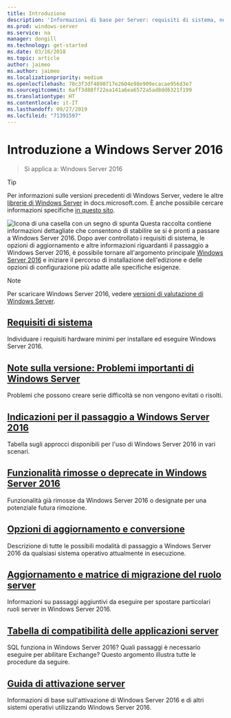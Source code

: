 ```yaml
---
title: Introduzione
description: 'Informazioni di base per Server: requisiti di sistema, note sulla versione, opzioni di aggiornamento'
ms.prod: windows-server
ms.service: na
manager: dongill
ms.technology: get-started
ms.date: 03/16/2018
ms.topic: article
author: jaimeo
ms.author: jaimeo
ms.localizationpriority: medium
ms.openlocfilehash: 70c3f3df4890717e2604e98e909ecacae956d3e7
ms.sourcegitcommit: 6aff3d88ff22ea141a6ea6572a5ad8dd6321f199
ms.translationtype: HT
ms.contentlocale: it-IT
ms.lasthandoff: 09/27/2019
ms.locfileid: "71391597"
---
```

# <a name="get-started-with-windows-server-2016"></a>Introduzione a Windows Server 2016

>Si applica a: Windows Server 2016

> [!TIP]
> Per informazioni sulle versioni precedenti di Windows Server, vedere le altre [librerie di Windows Server](/previous-versions/windows/) in docs.microsoft.com. È anche possibile cercare informazioni specifiche [in questo sito](https://docs.microsoft.com/search/index?search=Windows+Server&dataSource=previousVersions).

![Icona di una casella con un segno di spunta](../media/landing-icons/getstarted.png) Questa raccolta contiene informazioni dettagliate che consentono di stabilire se si è pronti a passare a Windows Server 2016. Dopo aver controllato i requisiti di sistema, le opzioni di aggiornamento e altre informazioni riguardanti il passaggio a Windows Server 2016, è possibile tornare all'argomento principale [Windows Server 2016](Windows-Server-2016.md) e iniziare il percorso di installazione dell'edizione e delle opzioni di configurazione più adatte alle specifiche esigenze. 

> [!Note]
> Per scaricare Windows Server 2016, vedere [versioni di valutazione di Windows Server](https://www.microsoft.com/evalcenter/evaluate-windows-server-2016).


## <a name="system-requirementssystem-requirementsmd"></a>[Requisiti di sistema](system-requirements.md)
Individuare i requisiti hardware minimi per installare ed eseguire Windows Server 2016.

## <a name="release-notes-important-issues-in-windows-serverwindows-server-2016-ga-release-notesmd"></a>[Note sulla versione: Problemi importanti di Windows Server](Windows-Server-2016-GA-Release-Notes.md)
Problemi che possono creare serie difficoltà se non vengono evitati o risolti.

## <a name="recommendations-for-moving-to-windows-server-2016recommendations-moving-to-server2016md"></a>[Indicazioni per il passaggio a Windows Server 2016](Recommendations-moving-to-Server2016.md)
Tabella sugli approcci disponibili per l'uso di Windows Server 2016 in vari scenari.

## <a name="features-removed-or-deprecated-in--windows-server-2016deprecated-featuresmd"></a>[Funzionalità rimosse o deprecate in Windows Server 2016](deprecated-features.md)
Funzionalità già rimosse da Windows Server 2016 o designate per una potenziale futura rimozione.

## <a name="upgrade-and-conversion-optionssupported-upgrade-pathsmd"></a>[Opzioni di aggiornamento e conversione](Supported-Upgrade-Paths.md)
Descrizione di tutte le possibili modalità di passaggio a Windows Server 2016 da qualsiasi sistema operativo attualmente in esecuzione.

## <a name="server-role-upgrade-and-migration-matrixserver-role-upgradeability-tablemd"></a>[Aggiornamento e matrice di migrazione del ruolo server](Server-Role-Upgradeability-Table.md)
Informazioni su passaggi aggiuntivi da eseguire per spostare particolari ruoli server in Windows Server 2016.

## <a name="server-application-compatibility-tableserver-application-compatibilitymd"></a>[Tabella di compatibilità delle applicazioni server](Server-Application-Compatibility.md)
SQL funziona in Windows Server 2016? Quali passaggi è necessario eseguire per abilitare Exchange? Questo argomento illustra tutte le procedure da seguire.

## <a name="server-activation-guideserver-2016-activationmd"></a>[Guida di attivazione server](Server-2016-activation.md)
Informazioni di base sull'attivazione di Windows Server 2016 e di altri sistemi operativi utilizzando Windows Server 2016.


